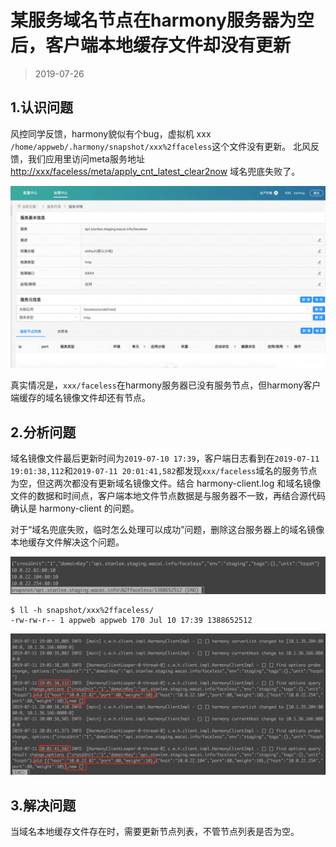 

某服务域名节点在harmony服务器为空后，客户端本地缓存文件却没有更新
====================================
> 2019-07-26


## 1.认识问题
风控同学反馈，harmony貌似有个bug，虚拟机 xxx `/home/appweb/.harmony/snapshot/xxx%2ffaceless`这个文件没有更新。
北风反馈，我们应用里访问meta服务地址 [http://xxx/faceless/meta/apply_cnt_latest_clear2now]() 域名兜底失败了。

![](images/51.1.harmony控制台的服务节点.png)

真实情况是，`xxx/faceless`在harmony服务器已没有服务节点，但harmony客户端缓存的域名镜像文件却还有节点。


## 2.分析问题
域名镜像文件最后更新时间为`2019-07-10 17:39`，客户端日志看到在`2019-07-11 19:01:38,112`和`2019-07-11 20:01:41,582`都发现`xxx/faceless`域名的服务节点为空，但这两次都没有更新域名镜像文件。结合 harmony-client.log 和域名镜像文件的数据和时间点，客户端本地文件节点数据是与服务器不一致，再结合源代码确认是 harmony-client 的问题。

对于“域名兜底失败，临时怎么处理可以成功”问题，删除这台服务器上的域名镜像本地缓存文件解决这个问题。

![](images/51.2.服务镜像本地缓存文件.png)

```
$ ll -h snapshot/xxx%2ffaceless/
-rw-rw-r-- 1 appweb appweb 170 Jul 10 17:39 1388652512
```

![](images/51.3.harmony客户端本地日志.png)


## 3.解决问题
当域名本地缓存文件存在时，需要更新节点列表，不管节点列表是否为空。

